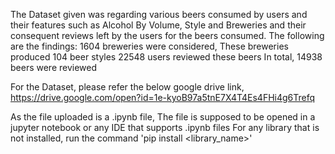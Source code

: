 The Dataset given was regarding various beers consumed by users and their features such as Alcohol By Volume, Style and Breweries and their consequent reviews left by the users for the beers consumed.
The following are the findings:
1604 breweries were considered, 
These breweries produced 104 beer styles
22548 users reviewed these beers
In total, 14938 beers were reviewed

For the Dataset, please refer the below google drive link,
https://drive.google.com/open?id=1e-kyoB97a5tnE7X4T4Es4FHi4g6Trefq

As the file uploaded is a .ipynb file, The file is supposed to be opened in a jupyter notebook or any IDE that supports .ipynb files
For any library that is not installed, run the command 'pip install <library_name>'
